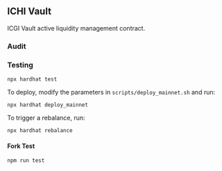 ## ICHI Vault

ICGI Vault active liquidity management contract.

### Audit

### Testing

`npx hardhat test`

To deploy, modify the parameters in `scripts/deploy_mainnet.sh` and run:

`npx hardhat deploy_mainnet`

To trigger a rebalance, run:

`npx hardhat rebalance`

#### Fork Test

`npm run test`
